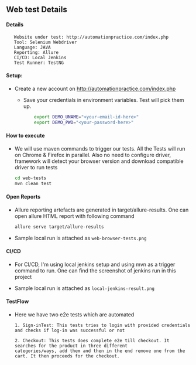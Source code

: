 ## Web test Details

#### Details

```text
   Website under test: http://automationpractice.com/index.php
   Tool: Selenium Webdriver
   Language: JAVA
   Reporting: Allure
   CI/CD: Local Jenkins
   Test Runner: TestNG
```
    
#### Setup: 
 
 * Create a new account on http://automationpractice.com/index.php
   * Save your credentials in environment variables. Test will pick them up.
    
        ```bash
            export DEMO_UNAME="<your-email-id-here>"
            export DEMO_PWD="<your-password-here>"
        ``` 
    
#### How to execute

 * We will use maven commands to trigger our tests. All the Tests will run on Chrome & Firefox in parallel.
 Also no need to configure driver, framework will detect your browser version and download compatible driver to run
  tests
 
    ```bash
    cd web-tests
    mvn clean test 
    ```

#### Open Reports

 * Allure reporting artefacts are generated in target/allure-results. One can open allure HTML report with following
  command
  
    ```bash
    allure serve target/allure-results  
    ```
 * Sample local run is attached as `web-browser-tests.png`

#### CI/CD

 * For CI/CD, I'm using local jenkins setup and using mvn as a trigger command to run.
 One can find the screenshot of jenkins run in this project
 
 * Sample local run is attached as `local-jenkins-result.png`


#### TestFlow
 
 * Here we have two e2e tests which are automated
    ```text
    1. Sign-inTest: This tests tries to login with provided credentials and checks if log-in was successful or not  
    ``` 
   
    ```text
    2. Checkout: This tests does complete e2e till checkout. It searches for the product in three different
    categories/ways, add them and then in the end remove one from the cart. It then proceeds for the checkout.
    ``` 
